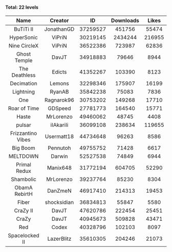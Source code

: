 #### Total: 22 levels

| Name | Creator | ID | Downloads | Likes |
|:---:|:---:|:---:|:---:|:---:|
| BuTiTi II | JonathanGD | 37259527 | 451756 | 55474
| HyperSonic | ViPriN | 30219145 | 2434244 | 216955
| Nine CircleX | ViPriN | 36522386 | 723987 | 62836
| Ghost Temple | DavJT | 34918883 | 79646 | 8944
| The Deathless | Edicts | 41352267 | 103390 | 8123
| Decimation | Lemons | 32298346 | 175907 | 16199
| Lightning | RyanAB | 35842238 | 75083 | 7836
| One | Ragnarok96 | 30753202 | 149268 | 17710
| Roar of Time | GDSpeed | 27781773 | 164540 | 15771
| Haste | MrLorenzo | 49460062 | 48745 | 4408
| pulsar | iIAkariIi | 36099108 | 238634 | 119655
| Frizzantino Vibes | Usermatt18 | 44734648 | 96263 | 8586
| Big Boom | Pennutoh | 49755752 | 71428 | 6617
| MELTDOWN | Darwin | 52527538 | 74849 | 6944
| Primal Redux | Manix648 | 31772194 | 604705 | 52290
| Shambolic | MrLorenzo | 39237764 | 85230 | 8304
| ObamA RebirtH | DanZmeN | 46917410 | 214313 | 19453
| Fiber | shocksidian | 36834813 | 55847 | 5580
| CraZy II | DavJT | 47620786 | 222454 | 25451
| CraZy | DavJT | 40945673 | 509828 | 43471
| Red | Codex | 40328796 | 102103 | 8097
| Spacelocked II | LazerBlitz | 35610305 | 204246 | 21073
